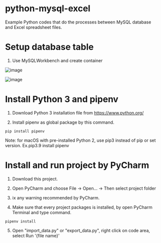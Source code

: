 # python-mysql-excel

Example Python codes that do the processes between MySQL database and Excel spreadsheet files.

# Setup database table 

1. Use MySQLWorkbench and create container

![image](https://user-images.githubusercontent.com/78300596/140612534-04310ae6-d2a9-4df7-96f1-69dfdc0538f1.png)

![image](https://user-images.githubusercontent.com/78300596/140613343-56a100b6-89f6-46ec-af38-411ae2a82a55.png)


# Install Python 3 and pipenv
1. Download Python 3 installation file from https://www.python.org/

2. Install pipenv as global package by this command.


```
pip install pipenv
```

Note: for macOS with pre-installed Python 2, use pip3 instead of pip or set version. Ex.pip3.9 install pipenv

# Install and run project by PyCharm
1. Download this project.

2. Open PyCharm and choose File -> Open... -> Then select project folder

3. ix any warning recommended by PyCharm.

4. Make sure that every project packages is installed, by open PyCharm Terminal and type command.
```
pipenv install
```

5. Open "import_data.py" or "export_data.py", right click on code area, select Run '{file name}'

